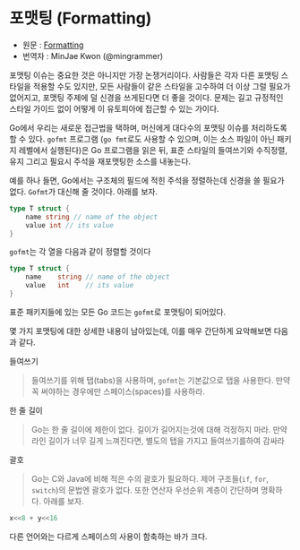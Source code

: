 # 포맷팅 (Formatting)
* 원문 : [Formatting](https://golang.org/doc/effective_go.html#formatting)
* 번역자 : MinJae Kwon (@mingrammer)


포맷팅 이슈는 중요한 것은 아니지만 가장 논쟁거리이다. 사람들은 각자 다른 포맷팅 스타일을 적용할 수도 있지만, 모든 사람들이 같은 스타일을 고수하여 더 이상 그럴 필요가 없어지고, 포맷팅 주제에 덜 신경을 쓰게된다면 더 좋을 것이다. 문제는 길고 규정적인 스타일 가이드 없이 어떻게 이 유토피아에 접근할 수 있는 가이다.


Go에서 우리는 새로운 접근법을 택하며, 머신에게 대다수의 포맷팅 이슈를 처리하도록 할 수 있다. `gofmt` 프로그램 (`go fmt`로도 사용할 수 있으며, 이는 소스 파일이 아닌 패키지 레벨에서 실행된다)은 Go 프로그램을 읽은 뒤, 표준 스타일의 들여쓰기와 수직정렬, 유지 그리고 필요시 주석을 재포맷팅한 소스를 내놓는다.


예를 하나 들면, Go에서는 구조체의 필드에 적힌 주석을 정렬하는데 신경을 쓸 필요가 없다. `Gofmt`가 대신해 줄 것이다. 아래를 보자.

```go
type T struct {
    name string // name of the object
    value int // its value
}
```

`gofmt`는 각 열을 다음과 같이 정렬할 것이다

```go
type T struct {
    name    string // name of the object
    value   int    // its value
}
```


표준 패키지들에 있는 모든 Go 코드는 `gofmt`로 포맷팅이 되어있다.


몇 가지 포맷팅에 대한 상세한 내용이 남아있는데, 이를 매우 간단하게 요악해보면 다음과 같다.


들여쓰기

> 들여쓰기를 위해 탭(tabs)을 사용하며, `gofmt`는 기본값으로 탭을 사용한다. 만약 꼭 써야하는 경우에만 스페이스(spaces)를 사용하라.

한 줄 길이

> Go는 한 줄 길이에 제한이 없다. 길이가 길어지는것에 대해 걱정하지 마라. 만약 라인 길이가 너무 길게 느껴진다면, 별도의 탭을 가지고 들여쓰기를하여 감싸라

괄호

> Go는 C와 Java에 비해 적은 수의 괄호가 필요하다. 제어 구조들(`if`, `for`, `switch`)의 문법엔 괄호가 없다. 또한 연산자 우선순위 계층이 간단하며 명확하다. 아래를 보자.

```go
x<<8 + y<<16
```

다른 언어와는 다르게 스페이스의 사용이 함축하는 바가 크다.
